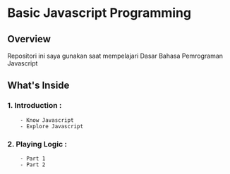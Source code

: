 # Basic Javascript Programming

## Overview
Repositori ini saya gunakan saat mempelajari Dasar Bahasa Pemrograman Javascript

## What's Inside
### 1. Introduction :
        - Know Javascript
        - Explore Javascript
### 2. Playing Logic : 
        - Part 1
        - Part 2
